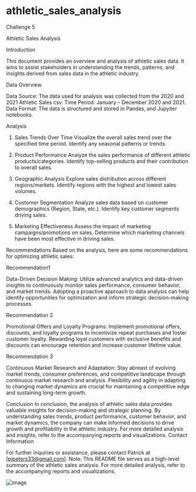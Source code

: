 # athletic_sales_analysis
 Challenge 5

 Athletic Sales Analysis

Introduction

This document provides an overview and analysis of athletic sales data. It aims to assist stakeholders in understanding the trends, patterns, and insights derived from sales data in the athletic industry.

Data Overview

Data Source: The data used for analysis was collected from the 2020 and 2021 Athletic Sales csv.
Time Period: January – December 2020 and 2021.
Data Format: The data is structured and stored in Pandas, and Jupyiter notebooks.

Analysis

1. Sales Trends Over Time
Visualize the overall sales trend over the specified time period.
Identify any seasonal patterns or trends.

2. Product Performance
Analyze the sales performance of different athletic products/categories.
Identify top-selling products and their contribution to overall sales.

3. Geographic Analysis
Explore sales distribution across different regions/markets.
Identify regions with the highest and lowest sales volumes.

4. Customer Segmentation
Analyze sales data based on customer demographics (Region, State, etc.).
Identify key customer segments driving sales.

5. Marketing Effectiveness
Assess the impact of marketing campaigns/promotions on sales.
Determine which marketing channels have been most effective in driving sales.


Recommendations
Based on the analysis, here are some recommendations for optimizing athletic sales:

Recommendation1 

Data-Driven Decision Making: Utilize advanced analytics and data-driven insights to continuously monitor sales performance, consumer behavior, and market trends. Adopting a proactive approach to data analysis can help identify opportunities for optimization and inform strategic decision-making processes.

 Recommendation 2

Promotional Offers and Loyalty Programs: Implement promotional offers, discounts, and loyalty programs to incentivize repeat purchases and foster customer loyalty. Rewarding loyal customers with exclusive benefits and discounts can encourage retention and increase customer lifetime value.

Recommendation 3

Continuous Market Research and Adaptation: Stay abreast of evolving market trends, consumer preferences, and competitive landscape through continuous market research and analysis. Flexibility and agility in adapting to changing market dynamics are crucial for maintaining a competitive edge and sustaining long-term growth.

Conclusion
In conclusion, the analysis of athletic sales data provides valuable insights for decision-making and strategic planning. By understanding sales trends, product performance, customer behavior, and market dynamics, the company can make informed decisions to drive growth and profitability in the athletic industry.
For more detailed analysis and insights, refer to the accompanying reports and visualizations.
Contact Information

For further inquiries or assistance, please contact Patrick at [pjpeters33@gmail.com].
Note: This README file serves as a high-level summary of the athletic sales analysis. For more detailed analysis, refer to the accompanying reports and visualizations.

![image](https://github.com/pjpeters13/athletic_sales_analysis/assets/71742689/99392521-d9bb-4085-8998-52b9de8d07f3)

 
 
